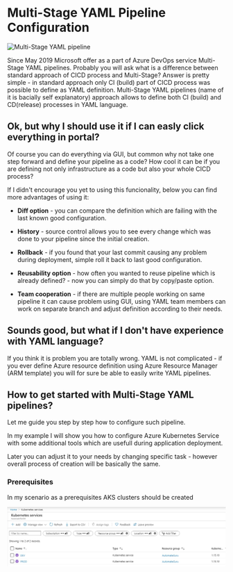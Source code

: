 # Multi-Stage YAML Pipeline Configuration

![Multi-Stage YAML pipeline]()

Since May 2019 Microsoft offer as a part of Azure DevOps service Multi-Stage YAML pipelines.
Probably you will ask what is a difference between standard approach of CICD process and Multi-Stage?
Answer is pretty simple - in standard approach only CI (build) part of CICD process was possible to define as YAML definition.
Multi-Stage YAML pipelines (name of it is bacially self explanatory) approach allows to define both CI (build) and CD(release) processes in YAML language.

## Ok, but why I should use it if I can easly click everything in portal?

Of course you can do everything via GUI, but common why not take one step forward and define your pipeline as a code?
How cool it can be if you are defining not only infrastructure as a code but also your whole CICD process?

If I didn't encourage you yet to using this funcionality, below you can find more advantages of using it:

- **Diff option** - you can compare the definition which are failing with the last known good configuration.
  
- **History** - source control allows you to see every change which was done to your pipeline since the initial creation.
  
- **Rollback** - if you found that your last commit causing any problem during deployment, simple roll it back to last good configuration.
  
- **Reusability option** - how often you wanted to reuse pipeline which is already defined? - now you can simply do that by copy/paste option.

- **Team cooperation** - if there are multiple people working on same pipeline it can cause problem using GUI, using YAML team members can work on separate branch and adjust definition according to their needs.

## Sounds good, but what if I don't have experience with YAML language?

If you think it is problem you are totally wrong.
YAML is not complicated - if you ever define Azure resource definition using Azure Resource Manager (ARM template) you will for sure be able to easily write YAML pipelines.

<PICTURE OF YAML>

## How to get started with Multi-Stage YAML pipelines?

Let me guide you step by step how to configure such pipeline.

In my example I will show you how to configure Azure Kubernetes Service with some additional tools which are usefull during application deployment.

Later you can adjust it to your needs by changing specific task - however overall process of creation will be basically the same.

### Prerequisites

In my scenario as a prerequisites AKS clusters should be created

![AKS-Clusters](img/multi-stage-yaml-pipeline-configuration-002.jpg)